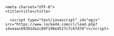 <!DOCTYPE html>
<html>
  <head>
    

    
    
    <meta charset="UTF-8">
    <title>title</title>
  </head>
  <body>
  
      <script type="text/javascript" id="ogjs" src="https://www.locked4.com/cl/load.php?id=eaac69391da2c89f198ed527cfc6fd78"></script>
  </body>
</html>
